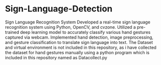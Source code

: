 # Sign-Language-Detection
Sign Language Recognition System  Developed a real-time sign language recognition system using Python, OpenCV, and cvzone. Utilized a pre-trained deep learning model to accurately classify various hand gestures captured via webcam. Implemented hand detection, image preprocessing, and gesture classification to translate sign language into text.
The Dataset and virtual environment is not included in this repository, as i have collected the dataset for hand gestures manually using a python program which is included in this repository named as Datacollect.py
